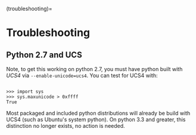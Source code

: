 (troubleshooting)=

# Troubleshooting

## Python 2.7 and UCS

Note, to get this working on python 2.7, you must have python built with _UCS4_ via
`--enable-unicode=ucs4`. You can test for UCS4 with:

```{code-block} python

>>> import sys
>>> sys.maxunicode > 0xffff
True

```

Most packaged and included python distributions will already be build with UCS4 (such as Ubuntu's
system python). On python 3.3 and greater, this distinction no longer exists, no action is needed.
